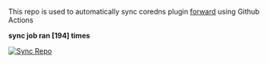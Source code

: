 This repo is used to automatically sync coredns plugin [forward](https://github.com/QZLin/forward) using Github Actions

**sync job ran [194] times**

[![Sync Repo](https://github.com/QZLin/coredns-extract/actions/workflows/sync.yaml/badge.svg)](https://github.com/QZLin/coredns-extract/actions/workflows/sync.yaml)
